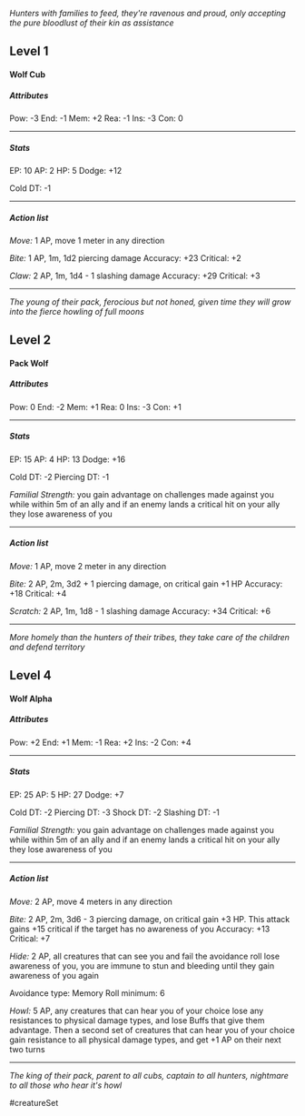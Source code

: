*Hunters with families to feed, they're ravenous and proud, only accepting the pure bloodlust of their kin as assistance*

## Level 1
#### Wolf Cub

##### Attributes

Pow: -3
End: -1
Mem: +2
Rea: -1
Ins: -3
Con: 0

---
##### Stats

EP: 10
AP: 2
HP: 5
Dodge: +12

Cold DT: -1

---
##### Action list

*Move:* 1 AP, move 1 meter in any direction

*Bite:* 1 AP, 1m, 1d2 piercing damage
Accuracy: +23
Critical: +2

*Claw:* 2 AP, 1m, 1d4 - 1 slashing damage
Accuracy: +29
Critical: +3

---
*The young of their pack, ferocious but not honed, given time they will grow into the fierce howling of full moons*

## Level 2
#### Pack Wolf

##### Attributes

Pow: 0
End: -2
Mem: +1
Rea: 0
Ins: -3
Con: +1

---
##### Stats

EP: 15
AP: 4
HP: 13
Dodge: +16

Cold DT: -2
Piercing DT: -1

*Familial Strength:* you gain advantage on challenges made against you while within 5m of an ally and if an enemy lands a critical hit on your ally they lose awareness of you 

---
##### Action list

*Move:* 1 AP, move 2 meter in any direction

*Bite:* 2 AP, 2m, 3d2 + 1 piercing damage, on critical gain +1 HP
Accuracy: +18
Critical: +4

*Scratch:* 2 AP, 1m, 1d8 - 1 slashing damage
Accuracy: +34
Critical: +6

---
*More homely than the hunters of their tribes, they take care of the children and defend territory*

## Level 4
#### Wolf Alpha

##### Attributes

Pow: +2
End: +1
Mem: -1
Rea: +2
Ins: -2
Con: +4

---
##### Stats

EP: 25
AP: 5
HP: 27
Dodge: +7

Cold DT: -2
Piercing DT: -3
Shock DT: -2
Slashing DT: -1

*Familial Strength:* you gain advantage on challenges made against you while within 5m of an ally and if an enemy lands a critical hit on your ally they lose awareness of you 

---
##### Action list

*Move:* 2 AP, move 4 meters in any direction

*Bite:* 2 AP, 2m, 3d6 - 3 piercing damage, on critical gain +3 HP. This attack gains +15 critical if the target has no awareness of you
Accuracy: +13
Critical: +7

*Hide:* 2 AP, all creatures that can see you and fail the avoidance roll lose awareness of you, you are immune to stun and bleeding until they gain awareness of you again

Avoidance type: Memory
Roll minimum: 6

*Howl:* 5 AP, any creatures that can hear you of your choice lose any resistances to physical damage types, and lose Buffs that give them advantage. Then a second set of creatures that can hear you of your choice gain resistance to all physical damage types, and get +1 AP on their next two turns

---
*The king of their pack, parent to all cubs, captain to all hunters, nightmare to all those who hear it's howl*

#creatureSet 